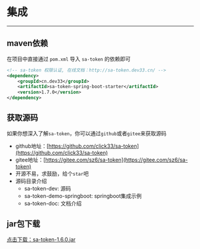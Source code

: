 # 集成

------

## maven依赖
在项目中直接通过 `pom.xml` 导入 `sa-token` 的依赖即可
``` xml
<!-- sa-token 权限认证, 在线文档：http://sa-token.dev33.cn/ -->
<dependency>
	<groupId>cn.dev33</groupId>
	<artifactId>sa-token-spring-boot-starter</artifactId>
	<version>1.7.0</version>
</dependency>
```




## 获取源码
如果你想深入了解`sa-token`，你可以通过`github`或者`gitee`来获取源码
- github地址：[https://github.com/click33/sa-token](https://github.com/click33/sa-token)
- gitee地址：[https://gitee.com/sz6/sa-token](https://gitee.com/sz6/sa-token)
- 开源不易，求鼓励，给个`star`吧
- 源码目录介绍
	- sa-token-dev: 源码
	- sa-token-demo-springboot: springboot集成示例 
	- sa-token-doc: 文档介绍 



## jar包下载
[点击下载：sa-token-1.6.0.jar](https://oss.dev33.cn/sa-token/sa-token-1.6.0.jar)





